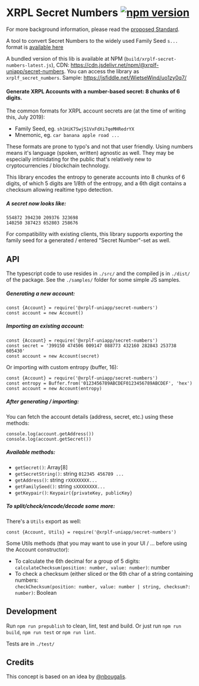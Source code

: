 # XRPL Secret Numbers [![npm version](https://badge.fury.io/js/@xrplf-uniapp%2Fsecret-numbers.svg)](https://www.npmjs.com/@xrplf-uniapp/secret-numbers)

For more background information, please read the [proposed Standard](https://github.com/xrp-community/standards-drafts/issues/15).

A tool to convert Secret Numbers to the widely used Family Seed `s...` format is [available here](https://github.com/WietseWind/secret-numbers-to-family-seed/releases)

A bundled version of this lib is available at NPM (`build/xrplf-secret-numbers-latest.js`), CDN: https://cdn.jsdelivr.net/npm/@xrplf-uniapp/secret-numbers. You can access the library as `xrplf_secret_numbers`. Sample:
https://jsfiddle.net/WietseWind/uo1zy0q7/

#### Generate XRPL Accounts with a number-based secret: 8 chunks of 6 digits.

The common formats for XRPL account secrets are (at the time of writing this, July 2019):

- Family Seed, eg. `sh1HiK7SwjS1VxFdXi7qeMHRedrYX`
- Mnemonic, eg. `car banana apple road ...`

These formats are prone to typo's and not that user friendly. Using numbers means it's language (spoken, written) agnostic as well. They may be especially intimidating for the public that's relatively new to cryptocurrencies / blockchain technology.

This library encodes the entropy to generate accounts into 8 chunks of 6 digits, of which 5 digits are 1/8th of the entropy, and a 6th digit contains a checksum allowing realtime typo detection.

##### A secret now looks like:

```
554872 394230 209376 323698
140250 387423 652803 258676
```

For compatibility with existing clients, this library supports exporting the family seed for a generated / entered "Secret Number"-set as well.

## API

The typescript code to use resides in `./src/` and the compiled js in `./dist/` of the package. See the `./samples/` folder for some simple JS samples.

##### Generating a new account:

```
const {Account} = require('@xrplf-uniapp/secret-numbers')
const account = new Account()
```

##### Importing an existing account:

```
const {Account} = require('@xrplf-uniapp/secret-numbers')
const secret = '399150 474506 009147 088773 432160 282843 253738 605430'
const account = new Account(secret)
```

Or importing with custom entropy (buffer, 16):

```
const {Account} = require('@xrplf-uniapp/secret-numbers')
const entropy = Buffer.from('0123456789ABCDEF0123456789ABCDEF', 'hex')
const account = new Account(entropy)
```

##### After generating / importing:

You can fetch the account details (address, secret, etc.) using these methods:

```
console.log(account.getAddress())
console.log(account.getSecret())
```

##### Available methods:

- `getSecret()`: Array<string>[8]
- `getSecretString()`: string `012345 456789 ...`
- `getAddress()`: string `rXXXXXXXX...`
- `getFamilySeed()`: string `sXXXXXXXX...`
- `getKeypair()`: `Keypair({privateKey, publicKey}`

##### To split/check/encode/decode some more:

There's a `Utils` export as well:

```
const {Account, Utils} = require('@xrplf-uniapp/secret-numbers')
```

Some Utils methods (that you may want to use in your UI / ... before using the Account constructor):

 - To calculate the 6th decimal for a group of 5 digits:  
   `calculateChecksum(position: number, value: number)`: number
 - To check a checksum (either sliced or the 6th char of a string containing numbers:  
   `checkChecksum(position: number, value: number | string, checksum?: number)`: Boolean

## Development

Run `npm run prepublish` to clean, lint, test and build. Or just run `npm run build`, `npm run test` or `npm run lint`. 

Tests are in `./test/`

## Credits

This concept is based on an idea by [@nbougalis](https://github.com/nbougalis).
